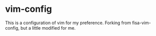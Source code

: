 vim-config
==========

This is a configuration of vim for my preference.
Forking from fisa-vim-config, but a little modified for me.
